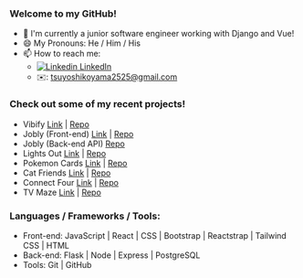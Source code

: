 ### Welcome to my GitHub!

- 🌱 I'm currently a junior software engineer working with Django and Vue!
- 😄 My Pronouns: He / Him / His
- 📫 How to reach me: 
  - [![Linkedin](https://i.stack.imgur.com/gVE0j.png) LinkedIn](https://www.linkedin.com/in/tsuyoshi-koyama-2018/)
  - ✉️: tsuyoshikoyama2525@gmail.com

### Check out some of my recent projects!
  - Vibify [Link](https://tk-vibify.herokuapp.com/) | [Repo](https://github.com/tsuyokoya/vibify)
  - Jobly (Front-end) [Link](https://tk-jobly.surge.sh/) | [Repo](https://github.com/tsuyokoya/jobly-frontend)
  - Jobly (Back-end API) [Repo](https://github.com/tsuyokoya/jobly-express)
  - Lights Out [Link](https://tsuyokoya-lights-out.netlify.app/) | [Repo](https://github.com/tsuyokoya/lights-out)
  - Pokemon Cards [Link](https://react-cards-pokemon.netlify.app/) | [Repo](https://github.com/tsuyokoya/react-cards-pokemon)
  - Cat Friends [Link](https://tsuyokoya.github.io/cat-friends/) | [Repo](https://github.com/tsuyokoya/cat-friends)
  - Connect Four [Link](https://tsuyokoya.github.io/connect-four/) | [Repo](https://github.com/tsuyokoya/connect-four)
  - TV Maze [Link](https://tsuyokoya.github.io/tv-maze/) | [Repo](https://github.com/tsuyokoya/tv-maze)
  
### Languages / Frameworks / Tools: 
  - Front-end: JavaScript | React | CSS | Bootstrap | Reactstrap | Tailwind CSS | HTML
  - Back-end: Flask | Node | Express | PostgreSQL
  - Tools: Git | GitHub
